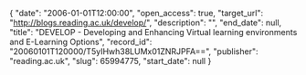 {
  "date": "2006-01-01T12:00:00", 
  "open_access": true, 
  "target_url": "http://blogs.reading.ac.uk/develop/", 
  "description": "", 
  "end_date": null, 
  "title": "DEVELOP - Developing and Enhancing Virtual learning environments and E-Learning Options", 
  "record_id": "20060101T120000/T5yIHwh38LUMx01ZNRJPFA==", 
  "publisher": "reading.ac.uk", 
  "slug": 65994775, 
  "start_date": null
}

